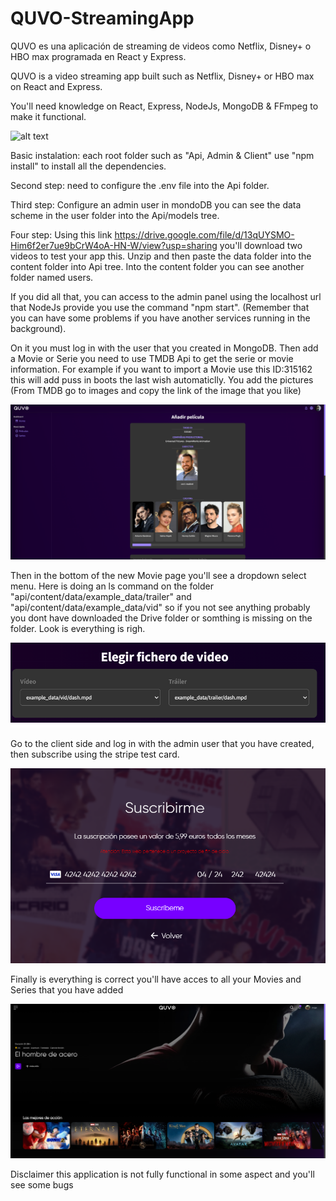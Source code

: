 # QUVO-StreamingApp
QUVO es una aplicación de streaming de videos como Netflix, Disney+ o HBO max programada en React y Express.

QUVO is a video streaming app built such as Netflix, Disney+ or HBO max on React and Express.

You'll need knowledge on React, Express, NodeJs, MongoDB & FFmpeg to make it functional.

![alt text](https://github.com/jorgejm64/QUVO-StreamingApp/blob/main/images/quvoTV_1.png)

Basic instalation: each root folder such as "Api, Admin & Client" use "npm install" to install all the dependencies.

Second step: need to configure the .env file into the Api folder. 

Third step: Configure an admin user in mondoDB you can see the data scheme in the user folder into the Api/models tree.

Four step: Using this link https://drive.google.com/file/d/13qUYSMO-Him6f2er7ue9bCrW4oA-HN-W/view?usp=sharing you'll download two videos to test your app this. Unzip and then paste the data folder into the content folder into Api tree. Into the content folder you can see another folder named users.

If you did all that, you can access to the admin panel using the localhost url that NodeJs provide you use the command "npm start". (Remember that you can have some problems if you have another services running in the background).

On it you must log in with the user that you created in MongoDB. Then add a Movie or Serie you need to use TMDB Api to get the serie or movie information. For example if you want to import a Movie use this ID:315162 this will add puss in boots the last wish automaticlly. You add the pictures (From TMDB go to images and copy the link of the image that you like)

![alt text](https://github.com/jorgejm64/QUVO-StreamingApp/blob/main/images/quvoTV_4.png?raw=true)

Then in the bottom of the new Movie page you'll see a dropdown select menu. Here is doing an ls command on the folder "api/content/data/example_data/trailer" and "api/content/data/example_data/vid" so if you not see anything probably you dont have downloaded the Drive folder or somthing is missing on the folder. Look is everything is righ.

![alt text](https://github.com/jorgejm64/QUVO-StreamingApp/blob/main/images/quvoTV_5.png?raw=true)

Go to the client side and log in with the admin user that you have created, then subscribe using the stripe test card.

![alt text](https://github.com/jorgejm64/QUVO-StreamingApp/blob/main/images/quvoTV_2.png?raw=true)

Finally is everything is correct you'll have acces to all your Movies and Series that you have added

![alt text](https://github.com/jorgejm64/QUVO-StreamingApp/blob/main/images/quvoTV_3.png?raw=true)


Disclaimer this application is not fully functional in some aspect and you'll see some bugs
